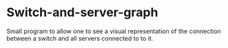 # Switch-and-server-graph

Small program to allow one to see a visual representation of the connection between a switch and all servers connected to 
to it. 
